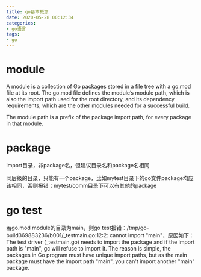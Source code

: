 ```yaml
---
title: go基本概念
date: 2020-05-28 00:12:34
categories:
- go语言
tags:
- go
---
```


# module
A module is a collection of Go packages stored in a file tree with a go.mod file at its root. The go.mod file defines the module’s module path, which is also the import path used for the root directory, and its dependency requirements, which are the other modules needed for a successful build.

The module path is a prefix of the package import path, for every package in that module.

# package
import目录，非package名，但建议目录名和package名相同

同层级的目录，只能有一个package，比如mytest目录下的go文件package均应该相同，否则报错；mytest/comm目录下可以有其他的package

# go test
若go.mod module的目录为main，则go test报错：/tmp/go-build369883236/b001/_testmain.go:12:2: cannot import "main"，原因如下：
The test driver (_testmain.go) needs to import the package and if the import path is "main", gc will refuse to import it. The reason is simple, the packages in Go program must have unique import paths, but as the main package must have the import path "main", you can't import another "main" package.
